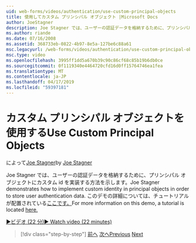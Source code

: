```yaml
---
uid: web-forms/videos/authentication/use-custom-principal-objects
title: 使用してカスタム プリンシパル オブジェクト |Microsoft Docs
author: JoeStagner
description: Joe Stagner では、ユーザーの認証データを格納するために、プリンシパル オブジェクトにカスタム id を実装する方法を示します。 詳細については、このデモでは、.
ms.author: riande
ms.date: 07/16/2008
ms.assetid: 368733eb-0822-4b97-8e5a-127be6c88a61
msc.legacyurl: /web-forms/videos/authentication/use-custom-principal-objects
msc.type: video
ms.openlocfilehash: 3995ff1dd5a670b39c90c86cf68c85b19b6db0ce
ms.sourcegitcommit: 0f1119340e4464720cfd16d0ff15764746ea1fea
ms.translationtype: MT
ms.contentlocale: ja-JP
ms.lasthandoff: 04/17/2019
ms.locfileid: "59397181"
---
```

# <a name="use-custom-principal-objects"></a><span data-ttu-id="642e2-104">カスタム プリンシパル オブジェクトを使用する</span><span class="sxs-lookup"><span data-stu-id="642e2-104">Use Custom Principal Objects</span></span>

<span data-ttu-id="642e2-105">によって[Joe Stagner](https://github.com/JoeStagner)</span><span class="sxs-lookup"><span data-stu-id="642e2-105">by [Joe Stagner](https://github.com/JoeStagner)</span></span>

<span data-ttu-id="642e2-106">Joe Stagner では、ユーザーの認証データを格納するために、プリンシパル オブジェクトにカスタム id を実装する方法を示します。</span><span class="sxs-lookup"><span data-stu-id="642e2-106">Joe Stagner demonstrates how to implement custom identity in principal objects in order to store user authentication data.</span></span> <span data-ttu-id="642e2-107">このデモの詳細については、チュートリアルが配置されている[ここです。](../../overview/older-versions-security/introduction/forms-authentication-configuration-and-advanced-topics-vb.md)</span><span class="sxs-lookup"><span data-stu-id="642e2-107">For more information on this demo, a tutorial is located [here.](../../overview/older-versions-security/introduction/forms-authentication-configuration-and-advanced-topics-vb.md)</span></span>

[<span data-ttu-id="642e2-108">&#9654;ビデオ (22 分)</span><span class="sxs-lookup"><span data-stu-id="642e2-108">&#9654; Watch video (22 minutes)</span></span>](https://channel9.msdn.com/Blogs/ASP-NET-Site-Videos/use-custom-principal-objects)

> [!div class="step-by-step"]
> <span data-ttu-id="642e2-109">[前へ](add-custom-data-to-the-authentication-method.md)
> [次へ](understanding-aspnet-memberships.md)</span><span class="sxs-lookup"><span data-stu-id="642e2-109">[Previous](add-custom-data-to-the-authentication-method.md)
[Next](understanding-aspnet-memberships.md)</span></span>
